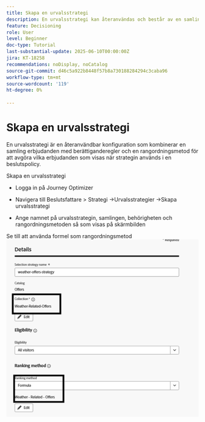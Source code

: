 ```yaml
---
title: Skapa en urvalsstrategi
description: En urvalsstrategi kan återanvändas och består av en samling som är associerad med en behörighetsbegränsning och en rangordningsmetod för att avgöra vilka erbjudanden som ska visas när de väljs ut i en beslutspolicy.
feature: Decisioning
role: User
level: Beginner
doc-type: Tutorial
last-substantial-update: 2025-06-10T00:00:00Z
jira: KT-18258
recommendations: noDisplay, noCatalog
source-git-commit: d46c5a922b8448f57b8a730188284294c3caba96
workflow-type: tm+mt
source-wordcount: '119'
ht-degree: 0%

---
```


# Skapa en urvalsstrategi

En urvalsstrategi är en återanvändbar konfiguration som kombinerar en samling erbjudanden med berättiganderegler och en rangordningsmetod för att avgöra vilka erbjudanden som visas när strategin används i en beslutspolicy.

Skapa en urvalsstrategi

* Logga in på Journey Optimizer

* Navigera till Beslutsfattare > Strategi ->Urvalsstrategier ->Skapa urvalsstrategi

* Ange namnet på urvalsstrategin, samlingen, behörigheten och rangordningsmetoden så som visas på skärmbilden


Se till att använda formel som rangordningsmetod
![selection-strategy](assets/selection-strategy.png)
